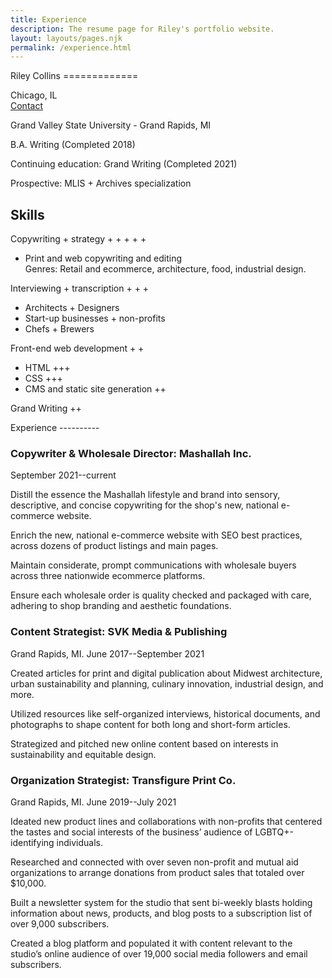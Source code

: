 ```yaml
---
title: Experience   
description: The resume page for Riley's portfolio website. 
layout: layouts/pages.njk
permalink: /experience.html
---
```

<div class="sidebar">
Riley Collins
=============

Chicago, IL  
[Contact](contact.html)

Grand Valley State University - Grand Rapids, MI

B.A. Writing (Completed 2018)

Continuing education: Grand Writing (Completed 2021)

Prospective: MLIS + Archives specialization

Skills
------

Copywriting + strategy + + + + +

*   Print and web copywriting and editing  
    Genres: Retail and ecommerce, architecture, food, industrial design.

Interviewing + transcription + + +

*   Architects + Designers
*   Start-up businesses + non-profits
*   Chefs + Brewers

Front-end web development + +

*   HTML +++
*   CSS +++
*   CMS and static site generation ++

Grand Writing ++
</div>

<div class="container">
Experience
----------

### Copywriter & Wholesale Director: Mashallah Inc.

September 2021--current

Distill the essence the Mashallah lifestyle and brand into sensory, descriptive, and concise copywriting for the shop's new, national e-commerce website.

Enrich the new, national e-commerce website with SEO best practices, across dozens of product listings and main pages.

Maintain considerate, prompt communications with wholesale buyers across three nationwide ecommerce platforms.

Ensure each wholesale order is quality checked and packaged with care, adhering to shop branding and aesthetic foundations.

### Content Strategist: SVK Media & Publishing

Grand Rapids, MI. June 2017--September 2021

Created articles for print and digital publication about Midwest architecture, urban sustainability and planning, culinary innovation, industrial design, and more.

Utilized resources like self-organized interviews, historical documents, and photographs to shape content for both long and short-form articles.

Strategized and pitched new online content based on interests in sustainability and equitable design.

### Organization Strategist: Transfigure Print Co.

Grand Rapids, MI. June 2019--July 2021

Ideated new product lines and collaborations with non-profits that centered the tastes and social interests of the business’ audience of LGBTQ+-identifying individuals.

Researched and connected with over seven non-profit and mutual aid organizations to arrange donations from product sales that totaled over $10,000.

Built a newsletter system for the studio that sent bi-weekly blasts holding information about news, products, and blog posts to a subscription list of over 9,000 subscribers.

Created a blog platform and populated it with content relevant to the studio’s online audience of over 19,000 social media followers and email subscribers.
</div>